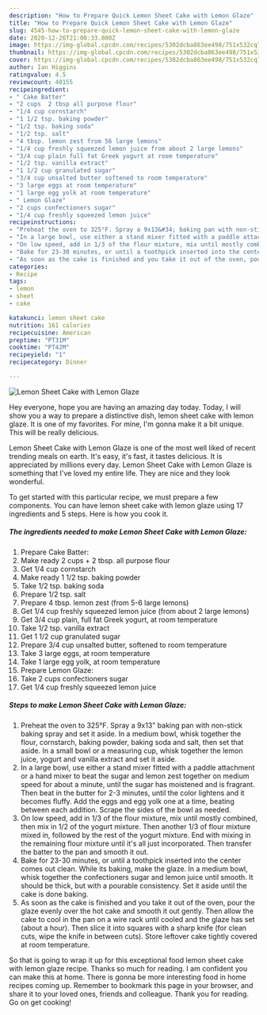 ```yaml
---
description: "How to Prepare Quick Lemon Sheet Cake with Lemon Glaze"
title: "How to Prepare Quick Lemon Sheet Cake with Lemon Glaze"
slug: 4545-how-to-prepare-quick-lemon-sheet-cake-with-lemon-glaze
date: 2020-12-26T21:00:33.800Z
image: https://img-global.cpcdn.com/recipes/5302dcba863ee498/751x532cq70/lemon-sheet-cake-with-lemon-glaze-recipe-main-photo.jpg
thumbnail: https://img-global.cpcdn.com/recipes/5302dcba863ee498/751x532cq70/lemon-sheet-cake-with-lemon-glaze-recipe-main-photo.jpg
cover: https://img-global.cpcdn.com/recipes/5302dcba863ee498/751x532cq70/lemon-sheet-cake-with-lemon-glaze-recipe-main-photo.jpg
author: Ian Higgins
ratingvalue: 4.5
reviewcount: 40155
recipeingredient:
- " Cake Batter"
- "2 cups  2 tbsp all purpose flour"
- "1/4 cup cornstarch"
- "1 1/2 tsp. baking powder"
- "1/2 tsp. baking soda"
- "1/2 tsp. salt"
- "4 tbsp. lemon zest from 56 large lemons"
- "1/4 cup freshly squeezed lemon juice from about 2 large lemons"
- "3/4 cup plain full fat Greek yogurt at room temperature"
- "1/2 tsp. vanilla extract"
- "1 1/2 cup granulated sugar"
- "3/4 cup unsalted butter softened to room temperature"
- "3 large eggs at room temperature"
- "1 large egg yolk at room temperature"
- " Lemon Glaze"
- "2 cups confectioners sugar"
- "1/4 cup freshly squeezed lemon juice"
recipeinstructions:
- "Preheat the oven to 325°F. Spray a 9x13&#34; baking pan with non-stick baking spray and set it aside. In a medium bowl, whisk together the flour, cornstarch, baking powder, baking soda and salt, then set that aside. In a small bowl or a measuring cup, whisk together the lemon juice, yogurt and vanilla extract and set it aside."
- "In a large bowl, use either a stand mixer fitted with a paddle attachment or a hand mixer to beat the sugar and lemon zest together on medium speed for about a minute, until the sugar has moistened and is fragrant. Then beat in the butter for 2-3 minutes, until the color lightens and it becomes fluffy. Add the eggs and egg yolk one at a time, beating between each addition. Scrape the sides of the bowl as needed."
- "On low speed, add in 1/3 of the flour mixture, mix until mostly combined, then mix in 1/2 of the yogurt mixture. Then another 1/3 of flour mixture mixed in, followed by the rest of the yogurt mixture. End with mixing in the remaining flour mixture until it&#39;s all just incorporated. Then transfer the batter to the pan and smooth it out."
- "Bake for 23-30 minutes, or until a toothpick inserted into the center comes out clean. While its baking, make the glaze. In a medium bowl, whisk together the confectioners sugar and lemon juice until smooth. It should be thick, but with a pourable consistency. Set it aside until the cake is done baking."
- "As soon as the cake is finished and you take it out of the oven, pour the glaze evenly over the hot cake and smooth it out gently. Then allow the cake to cool in the pan on a wire rack until cooled and the glaze has set (about a hour). Then slice it into squares with a sharp knife (for clean cuts, wipe the knife in between cuts). Store leftover cake tightly covered at room temperature."
categories:
- Recipe
tags:
- lemon
- sheet
- cake

katakunci: lemon sheet cake 
nutrition: 161 calories
recipecuisine: American
preptime: "PT31M"
cooktime: "PT42M"
recipeyield: "1"
recipecategory: Dinner

---
```



![Lemon Sheet Cake with Lemon Glaze](https://img-global.cpcdn.com/recipes/5302dcba863ee498/751x532cq70/lemon-sheet-cake-with-lemon-glaze-recipe-main-photo.jpg)

Hey everyone, hope you are having an amazing day today. Today, I will show you a way to prepare a distinctive dish, lemon sheet cake with lemon glaze. It is one of my favorites. For mine, I'm gonna make it a bit unique. This will be really delicious.



Lemon Sheet Cake with Lemon Glaze is one of the most well liked of recent trending meals on earth. It's easy, it's fast, it tastes delicious. It is appreciated by millions every day. Lemon Sheet Cake with Lemon Glaze is something that I've loved my entire life. They are nice and they look wonderful.


To get started with this particular recipe, we must prepare a few components. You can have lemon sheet cake with lemon glaze using 17 ingredients and 5 steps. Here is how you cook it.

<!--inarticleads1-->

##### The ingredients needed to make Lemon Sheet Cake with Lemon Glaze:

1. Prepare  Cake Batter:
1. Make ready 2 cups + 2 tbsp. all purpose flour
1. Get 1/4 cup cornstarch
1. Make ready 1 1/2 tsp. baking powder
1. Take 1/2 tsp. baking soda
1. Prepare 1/2 tsp. salt
1. Prepare 4 tbsp. lemon zest (from 5-6 large lemons)
1. Get 1/4 cup freshly squeezed lemon juice (from about 2 large lemons)
1. Get 3/4 cup plain, full fat Greek yogurt, at room temperature
1. Take 1/2 tsp. vanilla extract
1. Get 1 1/2 cup granulated sugar
1. Prepare 3/4 cup unsalted butter, softened to room temperature
1. Take 3 large eggs, at room temperature
1. Take 1 large egg yolk, at room temperature
1. Prepare  Lemon Glaze:
1. Take 2 cups confectioners sugar
1. Get 1/4 cup freshly squeezed lemon juice




<!--inarticleads2-->

##### Steps to make Lemon Sheet Cake with Lemon Glaze:

1. Preheat the oven to 325°F. Spray a 9x13&#34; baking pan with non-stick baking spray and set it aside. In a medium bowl, whisk together the flour, cornstarch, baking powder, baking soda and salt, then set that aside. In a small bowl or a measuring cup, whisk together the lemon juice, yogurt and vanilla extract and set it aside.
1. In a large bowl, use either a stand mixer fitted with a paddle attachment or a hand mixer to beat the sugar and lemon zest together on medium speed for about a minute, until the sugar has moistened and is fragrant. Then beat in the butter for 2-3 minutes, until the color lightens and it becomes fluffy. Add the eggs and egg yolk one at a time, beating between each addition. Scrape the sides of the bowl as needed.
1. On low speed, add in 1/3 of the flour mixture, mix until mostly combined, then mix in 1/2 of the yogurt mixture. Then another 1/3 of flour mixture mixed in, followed by the rest of the yogurt mixture. End with mixing in the remaining flour mixture until it&#39;s all just incorporated. Then transfer the batter to the pan and smooth it out.
1. Bake for 23-30 minutes, or until a toothpick inserted into the center comes out clean. While its baking, make the glaze. In a medium bowl, whisk together the confectioners sugar and lemon juice until smooth. It should be thick, but with a pourable consistency. Set it aside until the cake is done baking.
1. As soon as the cake is finished and you take it out of the oven, pour the glaze evenly over the hot cake and smooth it out gently. Then allow the cake to cool in the pan on a wire rack until cooled and the glaze has set (about a hour). Then slice it into squares with a sharp knife (for clean cuts, wipe the knife in between cuts). Store leftover cake tightly covered at room temperature.




So that is going to wrap it up for this exceptional food lemon sheet cake with lemon glaze recipe. Thanks so much for reading. I am confident you can make this at home. There is gonna be more interesting food in home recipes coming up. Remember to bookmark this page in your browser, and share it to your loved ones, friends and colleague. Thank you for reading. Go on get cooking!
